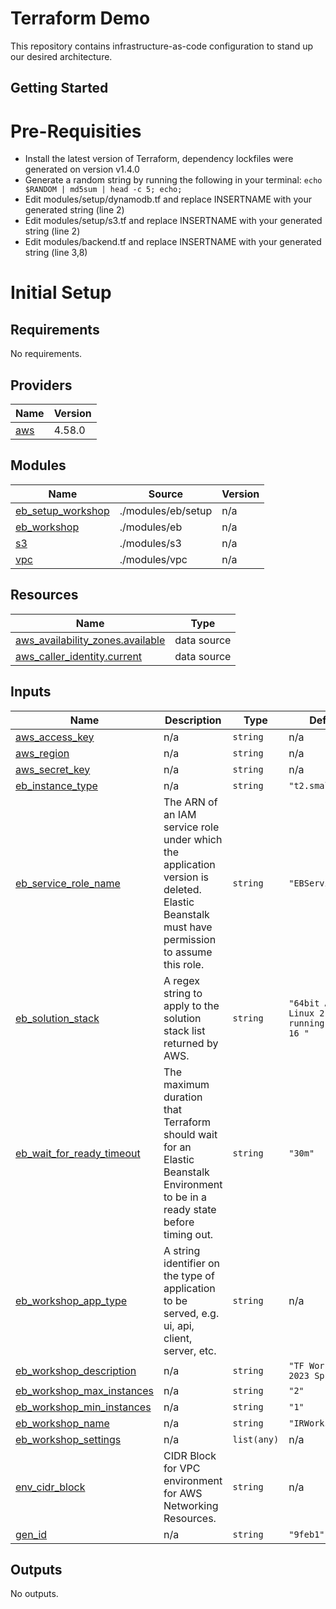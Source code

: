 # Terraform Demo
This repository contains infrastructure-as-code configuration to stand up our desired architecture.

## Getting Started

# Pre-Requisities
* Install the latest version of Terraform, dependency lockfiles were generated on version v1.4.0
* Generate a random string by running the following in your terminal:
`echo $RANDOM | md5sum | head -c 5; echo;`
* Edit modules/setup/dynamodb.tf and replace INSERTNAME with your generated string (line 2)
* Edit modules/setup/s3.tf and replace INSERTNAME with your generated string (line 2)
* Edit modules/backend.tf and replace INSERTNAME with your generated string (line 3,8)

# Initial Setup

<!-- BEGINNING OF PRE-COMMIT-TERRAFORM DOCS HOOK -->
## Requirements

No requirements.

## Providers

| Name | Version |
|------|---------|
| <a name="provider_aws"></a> [aws](#provider\_aws) | 4.58.0 |

## Modules

| Name | Source | Version |
|------|--------|---------|
| <a name="module_eb_setup_workshop"></a> [eb\_setup\_workshop](#module\_eb\_setup\_workshop) | ./modules/eb/setup | n/a |
| <a name="module_eb_workshop"></a> [eb\_workshop](#module\_eb\_workshop) | ./modules/eb | n/a |
| <a name="module_s3"></a> [s3](#module\_s3) | ./modules/s3 | n/a |
| <a name="module_vpc"></a> [vpc](#module\_vpc) | ./modules/vpc | n/a |

## Resources

| Name | Type |
|------|------|
| [aws_availability_zones.available](https://registry.terraform.io/providers/hashicorp/aws/latest/docs/data-sources/availability_zones) | data source |
| [aws_caller_identity.current](https://registry.terraform.io/providers/hashicorp/aws/latest/docs/data-sources/caller_identity) | data source |

## Inputs

| Name | Description | Type | Default | Required |
|------|-------------|------|---------|:--------:|
| <a name="input_aws_access_key"></a> [aws\_access\_key](#input\_aws\_access\_key) | n/a | `string` | n/a | yes |
| <a name="input_aws_region"></a> [aws\_region](#input\_aws\_region) | n/a | `string` | n/a | yes |
| <a name="input_aws_secret_key"></a> [aws\_secret\_key](#input\_aws\_secret\_key) | n/a | `string` | n/a | yes |
| <a name="input_eb_instance_type"></a> [eb\_instance\_type](#input\_eb\_instance\_type) | n/a | `string` | `"t2.small"` | no |
| <a name="input_eb_service_role_name"></a> [eb\_service\_role\_name](#input\_eb\_service\_role\_name) | The ARN of an IAM service role under which the application version is deleted. Elastic Beanstalk must have permission to assume this role. | `string` | `"EBServiceRole"` | no |
| <a name="input_eb_solution_stack"></a> [eb\_solution\_stack](#input\_eb\_solution\_stack) | A regex string to apply to the solution stack list returned by AWS. | `string` | `"64bit Amazon Linux 2 v5.7.0 running Node.js 16 "` | no |
| <a name="input_eb_wait_for_ready_timeout"></a> [eb\_wait\_for\_ready\_timeout](#input\_eb\_wait\_for\_ready\_timeout) | The maximum duration that Terraform should wait for an Elastic Beanstalk Environment to be in a ready state before timing out. | `string` | `"30m"` | no |
| <a name="input_eb_workshop_app_type"></a> [eb\_workshop\_app\_type](#input\_eb\_workshop\_app\_type) | A string identifier on the type of application to be served, e.g. ui, api, client, server, etc. | `string` | n/a | yes |
| <a name="input_eb_workshop_description"></a> [eb\_workshop\_description](#input\_eb\_workshop\_description) | n/a | `string` | `"TF Workshop 2023 Spring"` | no |
| <a name="input_eb_workshop_max_instances"></a> [eb\_workshop\_max\_instances](#input\_eb\_workshop\_max\_instances) | n/a | `string` | `"2"` | no |
| <a name="input_eb_workshop_min_instances"></a> [eb\_workshop\_min\_instances](#input\_eb\_workshop\_min\_instances) | n/a | `string` | `"1"` | no |
| <a name="input_eb_workshop_name"></a> [eb\_workshop\_name](#input\_eb\_workshop\_name) | n/a | `string` | `"IRWorkshop"` | no |
| <a name="input_eb_workshop_settings"></a> [eb\_workshop\_settings](#input\_eb\_workshop\_settings) | n/a | `list(any)` | n/a | yes |
| <a name="input_env_cidr_block"></a> [env\_cidr\_block](#input\_env\_cidr\_block) | CIDR Block for VPC environment for AWS Networking Resources. | `string` | n/a | yes |
| <a name="input_gen_id"></a> [gen\_id](#input\_gen\_id) | n/a | `string` | `"9feb1"` | no |

## Outputs

No outputs.
<!-- END OF PRE-COMMIT-TERRAFORM DOCS HOOK -->